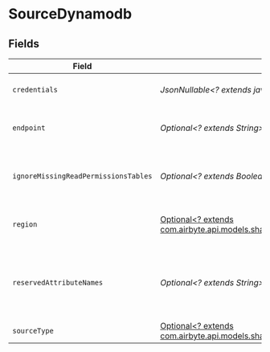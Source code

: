 # SourceDynamodb


## Fields

| Field                                                                                                                                 | Type                                                                                                                                  | Required                                                                                                                              | Description                                                                                                                           | Example                                                                                                                               |
| ------------------------------------------------------------------------------------------------------------------------------------- | ------------------------------------------------------------------------------------------------------------------------------------- | ------------------------------------------------------------------------------------------------------------------------------------- | ------------------------------------------------------------------------------------------------------------------------------------- | ------------------------------------------------------------------------------------------------------------------------------------- |
| `credentials`                                                                                                                         | *JsonNullable<? extends java.lang.Object>*                                                                                            | :heavy_minus_sign:                                                                                                                    | Credentials for the service                                                                                                           |                                                                                                                                       |
| `endpoint`                                                                                                                            | *Optional<? extends String>*                                                                                                          | :heavy_minus_sign:                                                                                                                    | the URL of the Dynamodb database                                                                                                      | https://{aws_dynamo_db_url}.com                                                                                                       |
| `ignoreMissingReadPermissionsTables`                                                                                                  | *Optional<? extends Boolean>*                                                                                                         | :heavy_minus_sign:                                                                                                                    | Ignore tables with missing scan/read permissions                                                                                      |                                                                                                                                       |
| `region`                                                                                                                              | [Optional<? extends com.airbyte.api.models.shared.SourceDynamodbDynamodbRegion>](../../models/shared/SourceDynamodbDynamodbRegion.md) | :heavy_minus_sign:                                                                                                                    | The region of the Dynamodb database                                                                                                   |                                                                                                                                       |
| `reservedAttributeNames`                                                                                                              | *Optional<? extends String>*                                                                                                          | :heavy_minus_sign:                                                                                                                    | Comma separated reserved attribute names present in your tables                                                                       | name, field_name, field-name                                                                                                          |
| `sourceType`                                                                                                                          | [Optional<? extends com.airbyte.api.models.shared.SourceDynamodbDynamodb>](../../models/shared/SourceDynamodbDynamodb.md)             | :heavy_minus_sign:                                                                                                                    | N/A                                                                                                                                   |                                                                                                                                       |